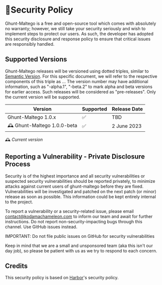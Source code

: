 # 🚨Security Policy

Ghunt-Maltego is a free and open-source tool which comes with absolutely no warranty; however, we still take your security seriously and wish to implement steps to protect our users. As such, the developer has adopted this security disclosure and response policy to ensure that critical issues are responsibly handled.

## Supported Versions
Ghunt-Maltego releases will be versioned using dotted triples, similar to [Semantic Version](http://semver.org/). For this specific document, we will refer to the respective components of this triple as <major>.<minor>.<patch>. The version number may have additional information, such as "-alpha.1", "-beta.2" to mark alpha and beta versions for earlier access. Such releases will be considered as "pre-releases". Only the current version will be supported.

| Version                          | Supported          | Release Date |
|----------------------------------|--------------------|--------------|
| Ghunt-Maltego 1.0.x              | ✅                | TBD          |
| 🕰️ Ghunt-Maltego 1.0.0-beta      | ✅                | 2 June 2023  |

🕰️ *Current version*

## Reporting a Vulnerability - Private Disclosure Process
Security is of the highest importance and all security vulnerabilities or suspected security vulnerabilities should be reported privately, to minimize attacks against current users of ghunt-maltego before they are fixed. Vulnerabilities will be investigated and patched on the next patch (or minor) release as soon as possible. This information could be kept entirely internal to the project.  

To report a vulnerability or a security-related issue, please email contact@kodamachameleon.com to inform our team and await for further instructions. Do not report non-security-impacting bugs through this channel. Use GitHub issues instead.

IMPORTANT: Do not file public issues on GitHub for security vulnerabilities

Keep in mind that we are a small and unsponsored team (aka this isn't our day job), so please be patient with us as we try to respond to each concern.

## Credits

This security policy is based on [Harbor](https://github.com/goharbor/harbor)'s security policy.
